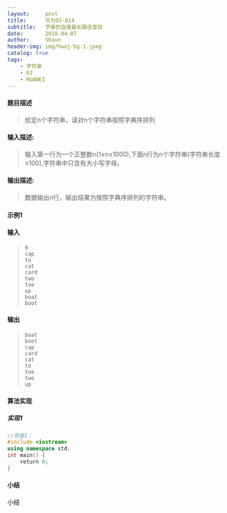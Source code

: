 ```yaml
---
layout:     post
title:      华为OJ-014
subtitle:   字串的连接最长路径查找
date:       2018-04-07
author:     Shaun
header-img: img/hwoj-bg-1.jpeg
catalog: true
tags:
    - 字符串
    - OJ
    - HUAWEI
---
```



#### 题目描述

> 给定n个字符串，请对n个字符串按照字典序排列

#### 输入描述:

> 输入第一行为一个正整数n(1≤n≤1000),下面n行为n个字符串(字符串长度≤100),字符串中只含有大小写字母。

#### 输出描述:

> 数据输出n行，输出结果为按照字典序排列的字符串。

#### 示例1

#### 输入

> ```
> 9
> cap
> to
> cat
> card
> two
> too
> up
> boat
> boot
> ```

#### 输出

> ```
> boat
> boot
> cap
> card
> cat
> to
> too
> two
> up
> ```



#### 算法实现



##### 实现1

```C++
//思路1：
#include <iostream>
using namespace std;
int main() {
    return 0;
}
```




#### 小结

小结






